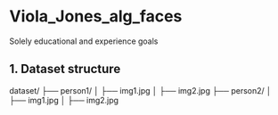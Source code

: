 # Viola_Jones_alg_faces
Solely educational and experience goals





## 1. Dataset structure
dataset/
├── person1/
│   ├── img1.jpg
│   ├── img2.jpg
├── person2/
│   ├── img1.jpg
│   ├── img2.jpg
